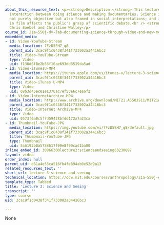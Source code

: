 ```yaml
---
about_this_resource_text: <p><strong>Description:</strong> This lecture explores the
  interaction between doing science and making documentaries. Science is a human activity,
  not purely objective but also framed in social interpretations; and its depiction
  in film affects the public's grasp of scientific debate.<br /> <strong>Instructor:</strong>
  Chris Boebel and Christine Walley</p>
course_id: 21a-550j-dv-lab-documenting-science-through-video-and-new-media-fall-2012
embedded_media:
- id: Video-YouTube-Stream
  media_location: 7FzD5EH7_q8
  parent_uid: 3cac9f1c0438f341f733002a34416bc3
  title: Video-YouTube-Stream
  type: Video
  uid: f136d6f8e2b53f10ae693dd3519da5ad
- id: Video-iTunesU-MP4
  media_location: https://itunes.apple.com/us/itunes-u/lecture-3-science-and-seeing/id730948473?i=169384360
  parent_uid: 3cac9f1c0438f341f733002a34416bc3
  title: Video-iTunes U-MP4
  type: Video
  uid: 69b3d45ac01e1370ac7ef53e6c7ea6f2
- id: Video-InternetArchive-MP4
  media_location: http://www.archive.org/download/MIT21.A550JS11/MIT21A_550JS11_lec03_300k.mp4
  parent_uid: 3cac9f1c0438f341f733002a34416bc3
  title: Video-Internet Archive-MP4
  type: Video
  uid: 0573f6a0c5f7d59428bfdd172a7a23ca
- id: Thumbnail-YouTube-JPG
  media_location: https://img.youtube.com/vi/7FzD5EH7_q8/default.jpg
  parent_uid: 3cac9f1c0438f341f733002a34416bc3
  title: Thumbnail-YouTube-JPG
  type: Thumbnail
  uid: 5a6192b0a5788617f99e8f90cad1ba00
inline_embed_id: 30966300lecture3:scienceandseeing63230897
layout: video
order_index: null
parent_uid: d61a4e55ca516fb4fe894ab0e52d9a13
related_resources_text: ''
short_url: lecture-3-science-and-seeing
technical_location: https://ocw.mit.edu/courses/anthropology/21a-550j-dv-lab-documenting-science-through-video-and-new-media-fall-2012/lecture-and-lab-videos/lecture-3-science-and-seeing
template_type: Tabbed
title: 'Lecture 3: Science and Seeing'
transcript: ''
type: course
uid: 3cac9f1c0438f341f733002a34416bc3

---
```

None